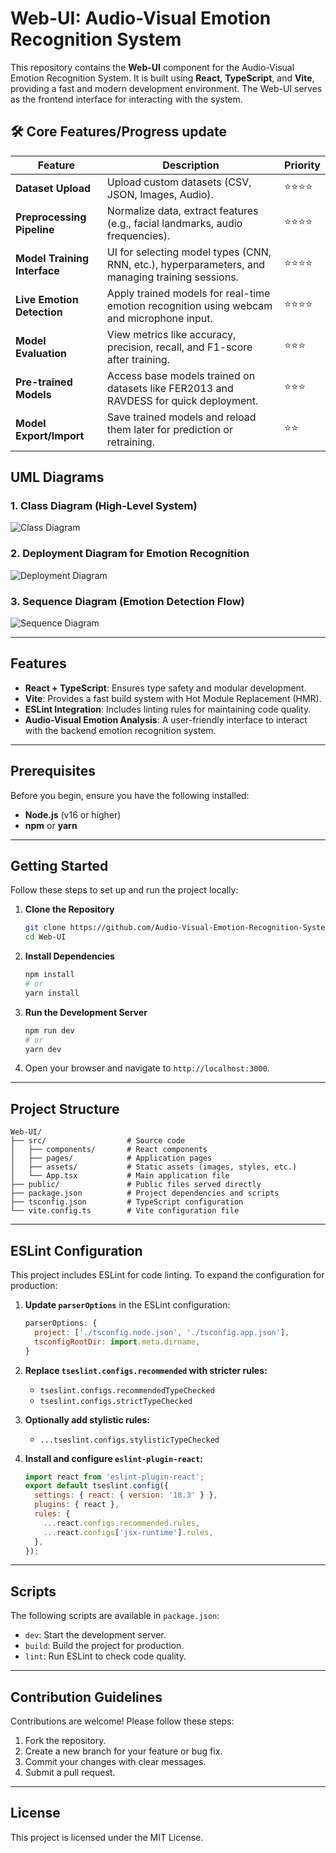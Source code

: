 # Web-UI: Audio-Visual Emotion Recognition System

This repository contains the **Web-UI** component for the Audio-Visual Emotion Recognition System. It is built using **React**, **TypeScript**, and **Vite**, providing a fast and modern development environment. The Web-UI serves as the frontend interface for interacting with the system.

## 🛠️ Core Features/Progress update

| **Feature**                 | **Description**                                                                                  | **Priority** |
|-----------------------------|--------------------------------------------------------------------------------------------------|--------------|
| **Dataset Upload**           | Upload custom datasets (CSV, JSON, Images, Audio).                                              | ⭐⭐⭐⭐        |
| **Preprocessing Pipeline**   | Normalize data, extract features (e.g., facial landmarks, audio frequencies).                    | ⭐⭐⭐⭐        |
| **Model Training Interface** | UI for selecting model types (CNN, RNN, etc.), hyperparameters, and managing training sessions.  | ⭐⭐⭐⭐        |
| **Live Emotion Detection**   | Apply trained models for real-time emotion recognition using webcam and microphone input.        | ⭐⭐⭐⭐        |
| **Model Evaluation**         | View metrics like accuracy, precision, recall, and F1-score after training.                       | ⭐⭐⭐         |
| **Pre-trained Models**       | Access base models trained on datasets like FER2013 and RAVDESS for quick deployment.           | ⭐⭐⭐         |
| **Model Export/Import**      | Save trained models and reload them later for prediction or retraining.                         | ⭐⭐          |


## UML Diagrams

### 1. Class Diagram (High-Level System)
![Class Diagram](./src/assets/Class%20Diagram%20(High-Level%20System)%20.png)

### 2. Deployment Diagram for Emotion Recognition
![Deployment Diagram](./src/assets/Deployment%20Diagram%20for%20Emotion%20Recognition.png)

### 3. Sequence Diagram (Emotion Detection Flow)
![Sequence Diagram](./src/assets/Sequence%20Diagram%20(Emotion%20Detection%20Flow)%20.png)

---

## Features

- **React + TypeScript**: Ensures type safety and modular development.
- **Vite**: Provides a fast build system with Hot Module Replacement (HMR).
- **ESLint Integration**: Includes linting rules for maintaining code quality.
- **Audio-Visual Emotion Analysis**: A user-friendly interface to interact with the backend emotion recognition system.

---

## Prerequisites

Before you begin, ensure you have the following installed:

- **Node.js** (v16 or higher)
- **npm** or **yarn**

---

## Getting Started

Follow these steps to set up and run the project locally:

1. **Clone the Repository**
   ```bash
   git clone https://github.com/Audio-Visual-Emotion-Recognition-System/Web-UI.git
   cd Web-UI
   ```

2. **Install Dependencies**
   ```bash
   npm install
   # or
   yarn install
   ```

3. **Run the Development Server**
   ```bash
   npm run dev
   # or
   yarn dev
   ```

4. Open your browser and navigate to `http://localhost:3000`.

---

## Project Structure

```
Web-UI/
├── src/                  # Source code
│   ├── components/       # React components
│   ├── pages/            # Application pages
│   ├── assets/           # Static assets (images, styles, etc.)
│   └── App.tsx           # Main application file
├── public/               # Public files served directly
├── package.json          # Project dependencies and scripts
├── tsconfig.json         # TypeScript configuration
└── vite.config.ts        # Vite configuration file
```

---

## ESLint Configuration

This project includes ESLint for code linting. To expand the configuration for production:

1. **Update `parserOptions`** in the ESLint configuration:
   ```javascript
   parserOptions: {
     project: ['./tsconfig.node.json', './tsconfig.app.json'],
     tsconfigRootDir: import.meta.dirname,
   }
   ```

2. **Replace `tseslint.configs.recommended` with stricter rules:**
   - `tseslint.configs.recommendedTypeChecked`
   - `tseslint.configs.strictTypeChecked`

3. **Optionally add stylistic rules:**
   - `...tseslint.configs.stylisticTypeChecked`

4. **Install and configure `eslint-plugin-react`:**
   ```javascript
   import react from 'eslint-plugin-react';
   export default tseslint.config({
     settings: { react: { version: '18.3' } },
     plugins: { react },
     rules: {
       ...react.configs.recommended.rules,
       ...react.configs['jsx-runtime'].rules,
     },
   });
   ```

---

## Scripts

The following scripts are available in `package.json`:

- `dev`: Start the development server.
- `build`: Build the project for production.
- `lint`: Run ESLint to check code quality.

---

## Contribution Guidelines

Contributions are welcome! Please follow these steps:

1. Fork the repository.
2. Create a new branch for your feature or bug fix.
3. Commit your changes with clear messages.
4. Submit a pull request.

---

## License

This project is licensed under the MIT License.
